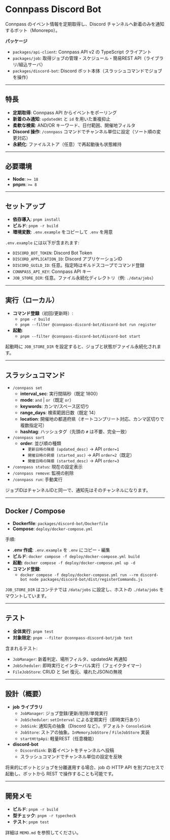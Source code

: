 # Connpass Discord Bot

Connpass のイベント情報を定期取得し、Discord チャンネルへ新着のみを通知するボット（Monorepo）。

**パッケージ**

- `packages/api-client`: Connpass API v2 の TypeScript クライアント
- `packages/job`: 取得ジョブの管理・スケジュール・簡易REST API（ライブラリ/組込サーバ）
- `packages/discord-bot`: Discord ボット本体（スラッシュコマンドでジョブを操作）

---

## 特長

- **定期取得**: Connpass API からイベントをポーリング
- **新着のみ通知**: `updatedAt` と `id` を用いた重複抑止
- **柔軟な検索**: AND/OR キーワード、日付範囲、開催地フィルタ
- **Discord 操作**: `/connpass` コマンドでチャンネル単位に設定（ソート順の変更対応）
- **永続化**: ファイルストア（任意）で再起動後も状態維持

---

## 必要環境

- **Node**: `>= 18`
- **pnpm**: `>= 8`

---

## セットアップ

- **依存導入**: `pnpm install`
- **ビルド**: `pnpm -r build`
- **環境変数**: `.env.example` をコピーして `.env` を用意

`.env.example` には以下が含まれます:

- `DISCORD_BOT_TOKEN`: Discord Bot Token
- `DISCORD_APPLICATION_ID`: Discord アプリケーションID
- `DISCORD_GUILD_ID`: 任意。指定時はギルドスコープでコマンド登録
- `CONNPASS_API_KEY`: Connpass API キー
- `JOB_STORE_DIR`: 任意。ファイル永続化ディレクトリ（例: `./data/jobs`）

---

## 実行（ローカル）

- **コマンド登録**（初回/更新時）:
  - `pnpm -r build`
  - `pnpm --filter @connpass-discord-bot/discord-bot run register`
- **起動**:
  - `pnpm --filter @connpass-discord-bot/discord-bot start`

起動時に `JOB_STORE_DIR` を設定すると、ジョブと状態がファイル永続化されます。

---

## スラッシュコマンド

- `/connpass set`
  - **interval_sec**: 実行間隔秒（既定 1800）
  - **mode**: `and` | `or`（既定 `or`）
  - **keywords**: カンマ/スペース区切り
  - **range_days**: 検索範囲日数（既定 14）
  - **location**: 開催地の都道府県（オートコンプリート対応、カンマ区切りで複数指定可）
  - **hashtag**: ハッシュタグ（先頭の `#` は不要、完全一致）
- `/connpass sort`
  - **order**: 並び順の種類
    - `更新日時の降順 (updated_desc)` → API `order=1`
    - `開催日時の昇順 (started_asc)` → API `order=2`（既定）
    - `開催日時の降順 (started_desc)` → API `order=3`
- `/connpass status`: 現在の設定表示
- `/connpass remove`: 監視の削除
- `/connpass run`: 手動実行

ジョブIDはチャンネルIDと同一で、通知先はそのチャンネルになります。

---

## Docker / Compose

- **Dockerfile**: `packages/discord-bot/Dockerfile`
- **Compose**: `deploy/docker-compose.yml`

手順:

- **.env 作成**: `.env.example` を `.env` にコピー・編集
- **ビルド**: `docker compose -f deploy/docker-compose.yml build`
- **起動**: `docker compose -f deploy/docker-compose.yml up -d`
- **コマンド登録**:
  - `docker compose -f deploy/docker-compose.yml run --rm discord-bot node packages/discord-bot/dist/registerCommands.js`

`JOB_STORE_DIR` はコンテナでは `/data/jobs` に設定し、ホストの `./data/jobs` をマウントしています。

---

## テスト

- **全体実行**: `pnpm test`
- **対象限定**: `pnpm --filter @connpass-discord-bot/job test`

含まれるテスト:

- `JobManager`: 新着判定、場所フィルタ、updatedAt 再通知
- `JobScheduler`: 即時実行とインターバル実行（フェイクタイマー）
- `FileJobStore`: CRUD と Set 復元、壊れたJSONの無視

---

## 設計（概要）

- **job ライブラリ**
  - `JobManager`: ジョブ登録/更新/削除/単発実行
  - `JobScheduler`: `setInterval` による定期実行（即時実行あり）
  - `JobSink`: 通知先の抽象（Discord など）。デフォルト `ConsoleSink`
  - `JobStore`: ストアの抽象。`InMemoryJobStore` / `FileJobStore` 実装
  - `startHttpApi`: 軽量REST（任意機能）
- **discord-bot**
  - `DiscordSink`: 新着イベントをチャンネルへ投稿
  - スラッシュコマンドでチャンネル単位の設定を反映

将来的にボットとジョブを分離運用する場合、job の HTTP API を別プロセスで起動し、ボットから REST で操作することも可能です。

---

## 開発メモ

- **ビルド**: `pnpm -r build`
- **型チェック**: `pnpm -r typecheck`
- **テスト**: `pnpm test`

詳細は `MEMO.md` を参照してください。

